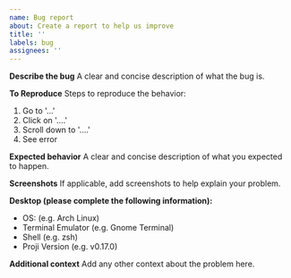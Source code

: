 ```yaml
---
name: Bug report
about: Create a report to help us improve
title: ''
labels: bug
assignees: ''
---
```


**Describe the bug**
A clear and concise description of what the bug is.

**To Reproduce**
Steps to reproduce the behavior:
1. Go to '...'
2. Click on '....'
3. Scroll down to '....'
4. See error

**Expected behavior**
A clear and concise description of what you expected to happen.

**Screenshots**
If applicable, add screenshots to help explain your problem.

**Desktop (please complete the following information):**

-   OS: (e.g. Arch Linux)
-   Terminal Emulator (e.g. Gnome Terminal)
-   Shell (e.g. zsh)
-   Proji Version (e.g. v0.17.0)

**Additional context**
Add any other context about the problem here.
